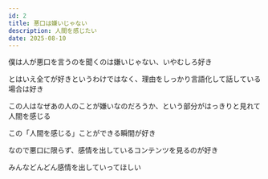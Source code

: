 ```yaml
---
id: 2
title: 悪口は嫌いじゃない
description: 人間を感じたい
date: 2025-08-10
---
```

僕は人が悪口を言うのを聞くのは嫌いじゃない、いやむしろ好き

とはいえ全てが好きというわけではなく、理由をしっかり言語化して話している場合は好き

この人はなぜあの人のことが嫌いなのだろうか、という部分がはっきりと見れて人間を感じる

この「人間を感じる」ことができる瞬間が好き

なので悪口に限らず、感情を出しているコンテンツを見るのが好き

みんなどんどん感情を出していってほしい